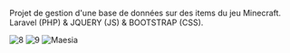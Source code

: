 Projet de gestion d'une base de données sur des items du jeu Minecraft. Laravel (PHP) & JQUERY (JS) & BOOTSTRAP (CSS).

![8](https://user-images.githubusercontent.com/40872478/101696731-d4763280-3a76-11eb-9e67-40e666c5fd5d.PNG)
![9](https://user-images.githubusercontent.com/40872478/101696737-d5a75f80-3a76-11eb-948d-df735ee64b9c.PNG)
![Maesia](https://user-images.githubusercontent.com/40872478/101696742-d6d88c80-3a76-11eb-8517-7bd69109aace.png)
